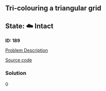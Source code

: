 ## Tri-colouring a triangular grid

## State: :cloud: **Intact**

**ID: 189**

[Problem Description](https://projecteuler.net/problem=189)

[Source code](main.cpp)

### Solution
0